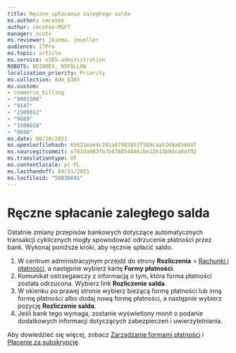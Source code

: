 ```yaml
---
title: Ręczne spłacanie zaległego salda
ms.author: cmcatee
author: cmcatee-MSFT
manager: scotv
ms.reviewer: jkinma, jmueller
audience: ITPro
ms.topic: article
ms.service: o365-administration
ROBOTS: NOINDEX, NOFOLLOW
localization_priority: Priority
ms.collection: Adm_O365
ms.custom:
- commerce_billing
- "9001506"
- "9147"
- "1500012"
- "9689"
- "1500018"
- "9690"
ms.date: 08/10/2021
ms.openlocfilehash: 65621eae4c201a07983853f589caa5169a85660f
ms.sourcegitcommit: e781da003fb7b878854846cbe12b13b9dca8df92
ms.translationtype: HT
ms.contentlocale: pl-PL
ms.lasthandoff: 08/31/2021
ms.locfileid: "58836691"
---
```

# <a name="manually-pay-an-outstanding-balance"></a>Ręczne spłacanie zaległego salda

Ostatnie zmiany przepisów bankowych dotyczące automatycznych transakcji cyklicznych mogły spowodować odrzucenie płatności przez bank. Wykonaj poniższe kroki, aby ręcznie spłacić saldo.

1. W centrum administracyjnym przejdź do strony **Rozliczenia** > [Rachunki i płatności](https://go.microsoft.com/fwlink/p/?linkid=2018806), a następnie wybierz kartę **Formy płatności**.
2. Komunikat ostrzegawczy z informacją o tym, która forma płatności została odrzucona. Wybierz link **Rozliczenie salda**.
3. W okienku po prawej stronie wybierz bieżącą formę płatności lub inną formę płatności albo dodaj nową formę płatności, a następnie wybierz pozycję **Rozliczenie salda**.
4. Jeśli bank tego wymaga, zostanie wyświetlony monit o podanie dodatkowych informacji dotyczących zabezpieczeń i uwierzytelniania.

Aby dowiedzieć się więcej, zobacz [Zarządzanie formami płatności](https://docs.microsoft.com/microsoft-365/commerce/billing-and-payments/manage-payment-methods) i [Płacenie za subskrypcję](https://docs.microsoft.com/microsoft-365/commerce/billing-and-payments/pay-for-your-subscription).
